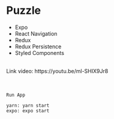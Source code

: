 # Puzzle

* Expo
* React Navigation
* Redux
* Redux Persistence
* Styled Components

<br/>
Link video: https://youtu.be/ml-SHIX9Jr8
<br/>

<br/>
<br/>

```
Run App

yarn: yarn start 
expo: expo start

```
